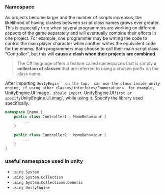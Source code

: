 ### Namespace

As projects become larger and the number of scripts
increases, the likelihood of having clashes between script class names grows ever greater. This is especially true when several programmers are working on different aspects of the game separately and will eventually combine their efforts in one project. For example, one programmer may be writing the code to control the main player character while another writes the equivalent code for the enemy. Both programmers may choose to call their main script class "Controller", but this will **cause a clash when their projects are combined**.
 
 
> The C# language offers a feature called namespaces that is simply **a collection of classes** that are referred to using a chosen prefix on the class name.

After importing `UnityEngin`` on the top,  can use the class inside unity engine, if using other classes/interfaces/Enumerations 
for example, `UnityEngine.UI.image`, should import `UnityEngine.UI` first or specify `UnityEngine.UI.imag`, while using it. 
Specify the library used specifically.

```cs
namespace Enemy {
    public class Controller1 : MonoBehaviour {
        ...
    }
    
    public class Controller2 : MonoBehaviour {
        ...
    }
}

```


### useful namespace used in unity
- `using System`
- `using System.Collection`
- `using System.Collections.Generic`
- `using UnityEngine`
